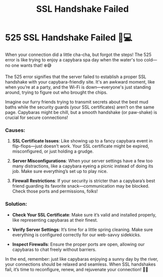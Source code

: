 ﻿---
category: 5xx
code: 525
cover: https://firebasestorage.googleapis.com/v0/b/capy-http.appspot.com/o/Capy-525-750x600.avif?alt=media
thumbnail: https://firebasestorage.googleapis.com/v0/b/capy-http.appspot.com/o/Capy-525-250x200.avif?alt=media
coverAlt: SSL Handshake Failed
description: SSL Handshake Failed
pubDate: 2014-06-01
tags:
- 5xx
title: SSL Handshake Failed
---

# 525 SSL Handshake Failed 🦙💻

When your connection did a little cha-cha, but forgot the steps! The 525 error is like trying to enjoy a capybara spa day when the water's too cold—no one wants that! ❄️😅

The 525 error signifies that the server failed to establish a proper SSL handshake with your capybara-friendly site. It's an awkward moment, like when you’re at a party, and the Wi-Fi is down—everyone's just standing around, trying to figure out who brought the chips. 

Imagine our furry friends trying to transmit secrets about the best mud baths while the security guards (your SSL certificates) aren’t on the same page. Capybaras might be chill, but a smooth handshake (or paw-shake) is crucial for secure connections!

### Causes:
1. **SSL Certificate Issues**: Like showing up to a fancy capybara event in flip-flops—just doesn’t work. Your SSL certificate might be expired, misconfigured, or just holding a grudge.
   
2. **Server Misconfigurations**: When your server settings have a few too many distractions, like a capybara eyeing a picnic instead of doing its job. Make sure everything’s set up to play nice.

3. **Firewall Restrictions**: If your security is stricter than a capybara’s best friend guarding its favorite snack—communication may be blocked. Check those ports and permissions, folks! 

### Solution:
- **Check Your SSL Certificate**: Make sure it’s valid and installed properly, like representing capybaras at their finest.
  
- **Verify Server Settings**: It’s time for a little spring cleaning. Make sure everything is configured correctly for our web-savvy sidekicks.

- **Inspect Firewalls**: Ensure the proper ports are open, allowing our capybaras to chat freely without barriers.

In the end, remember: just like capybaras enjoying a sunny day by the river, your connections should be relaxed and seamless. When SSL handshakes fail, it’s time to reconfigure, renew, and rejuvenate your connection! 🦙🌞